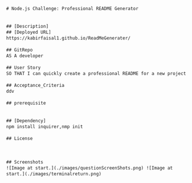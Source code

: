 
    # Node.js Challenge: Professional README Generator
    

    ## [Description]
    ## [Deployed URL]
    https://kabirfaisal1.github.io/ReadMeGenerater/

    ## GitRepo
    AS A developer

    ## User Story
    SO THAT I can quickly create a professional README for a new project

    ## Acceptance_Criteria
    ddv

    ## prerequisite
    

    ## [Dependency]
    npm install inquirer,nmp init
 
    ## License 
     
     

    ## Screenshots 
    ![Image at start.](./images/questionScreenShots.png) ![Image at start.](./images/terminalreturn.png)
  
    
  